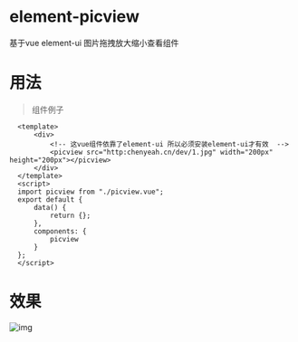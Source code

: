 # element-picview
基于vue element-ui 图片拖拽放大缩小查看组件
# 用法
 >组件例子
 ```vue
   <template>
       <div>
           <!-- 这vue组件依靠了element-ui 所以必须安装element-ui才有效  -->
           <picview src="http:chenyeah.cn/dev/1.jpg" width="200px" height="200px"></picview>
       </div>
   </template>
   <script>
   import picview from "./picview.vue";
   export default {
       data() {
           return {};
       },
       components: {
           picview
       }
   };
   </script>
```
# 效果
![img](https://github.com/chenyeah/element-picview/raw/master/gif.gif) 
